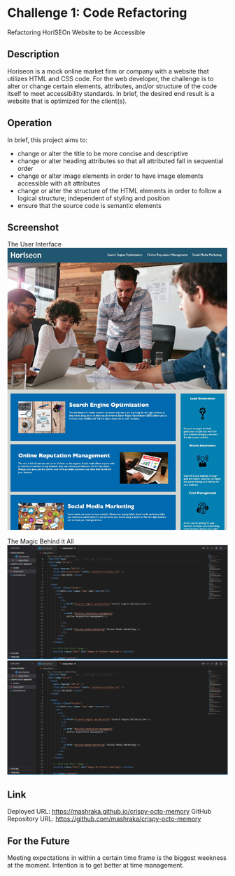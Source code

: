 # Challenge 1: Code Refactoring
Refactoring HoriSEOn Website to be Accessible

## Description 
Horiseon is a mock online market firm or company with a website that utilizes HTML and CSS code. For the web developer, the challenge is to alter or change certain elements, attributes, and/or structure of the code itself to meet accessibility standards. In brief, the desired end result is a website that is optimized for the client(s). 

## Operation
In brief, this project aims to:
- change or alter the title to be more concise and descriptive
- change or alter heading attributes so that all attributed fall in sequential order
- change or alter image elements in order to have image elements accessible with alt attributes
- change or alter the structure of the HTML elements in order to follow a logical structure; independent of styling and position
- ensure that the source code is semantic elements

## Screenshot
The User Interface
![User Interface](https://github.com/mashraka/crispy-octo-memory/blob/main/assets/images/screenshot_ui.jpg?raw=true)

The Magic Behind it All 
![Code Screenshot](https://github.com/mashraka/crispy-octo-memory/blob/main/assets/images/code_screenshot_one.jpg?raw=true)
![Code Screenshot](https://github.com/mashraka/crispy-octo-memory/blob/main/assets/images/code_screenshot_one.jpg?raw=true)

## Link
Deployed URL: https://mashraka.github.io/crispy-octo-memory
GitHub Repository URL: https://github.com/mashraka/crispy-octo-memory

## For the Future
Meeting expectations in within a certain time frame is the biggest weekness at the moment. Intention is to get better at time management. 
